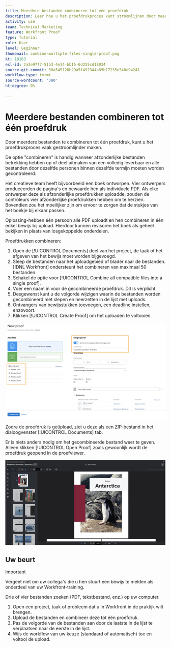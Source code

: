 ```yaml
---
title: Meerdere bestanden combineren tot één proefdruk
description: Leer hoe u het proefdrukproces kunt stroomlijnen door meerdere bestanden te combineren tot één proefdruk in [!DNL  Workfront].
activity: use
team: Technical Marketing
feature: Workfront Proof
type: Tutorial
role: User
level: Beginner
thumbnail: combine-multiple-files-single-proof.png
kt: 10163
exl-id: 2a3e97f7-51b3-4e14-bb15-6d255cd18034
source-git-commit: 58a545120b29a5f492344b89b77235e548e94241
workflow-type: tm+mt
source-wordcount: '390'
ht-degree: 0%

---
```


# Meerdere bestanden combineren tot één proefdruk

Door meerdere bestanden te combineren tot één proefdruk, kunt u het proefdrukproces vaak gestroomlijnder maken.

De optie &quot;combineren&quot; is handig wanneer afzonderlijke bestanden betrekking hebben op of deel uitmaken van een volledig leverbaar en alle bestanden door dezelfde personen binnen dezelfde termijn moeten worden gecontroleerd.

Het creatieve team heeft bijvoorbeeld een boek ontworpen. Vier ontwerpers produceerden de pagina&#39;s en bewaarde hen als individuele PDF. Als elke ontwerper deze als afzonderlijke proefdrukken uploadde, zouden de controleurs vier afzonderlijke proefdrukken hebben om te herzien. Bovendien zou het moeilijker zijn om ervoor te zorgen dat de stukjes van het boekje bij elkaar passen.

Oplossing-hebben één persoon alle PDF uploadt en hen combineren in één enkel bewijs bij upload. Hierdoor kunnen revisoren het boek als geheel bekijken in plaats van losgekoppelde onderdelen.

Proefdrukken combineren:

1. Open de [!UICONTROL Documents] deel van het project, de taak of het afgeven van het bewijs moet worden bijgevoegd.
2. Sleep de bestanden naar het uploadgebied of blader naar de bestanden. [!DNL Workfront] ondersteunt het combineren van maximaal 50 bestanden.
3. Schakel de optie voor [!UICONTROL Combine all compatible files into a single proof].
4. Voer een naam in voor de gecombineerde proefdruk. Dit is verplicht.
5. Desgewenst kunt u de volgorde wijzigen waarin de bestanden worden gecombineerd met slepen en neerzetten in de lijst met uploads.
6. Ontvangers van bewijsstukken toevoegen, een deadline instellen, enzovoort.
7. Klikken [!UICONTROL Create Proof] om het uploaden te voltooien.

![Een afbeelding van de [!UICONTROL New proof] venster met de lijst met geüploade bestanden en [!UICONTROL Single proof] gemarkeerde secties.](assets/combine-proofs.png)

Zodra de proefdruk is geüpload, ziet u deze als een ZIP-bestand in het dialoogvenster [!UICONTROL Documents] tab.

Er is niets anders nodig om het gecombineerde bestand weer te geven. Alleen klikken [!UICONTROL Open Proof] zoals gewoonlijk wordt de proefdruk geopend in de proefviewer.

![Een afbeelding van de proefdrukviewer met een proefdruk van meerdere pagina&#39;s zichtbaar.](assets/combine-proofs-2.png)

## Uw beurt

>[!IMPORTANT]
>
>Vergeet niet om uw collega&#39;s die u hen stuurt een bewijs te melden als onderdeel van uw Workfront-training.


Drie of vier bestanden zoeken (PDF, tekstbestand, enz.) op uw computer.

1. Open een project, taak of probleem dat u in Workfront in de praktijk wilt brengen.
1. Upload de bestanden en combineer deze tot één proefdruk.
1. Pas de volgorde van de bestanden aan door de laatste in de lijst te verplaatsen naar de eerste in de lijst.
1. Wijs de workflow van uw keuze (standaard of automatisch) toe en voltooi de upload.



<!--
##Learn more
* Create a multi-page proof
-->
